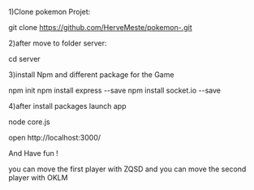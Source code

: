 1)Clone pokemon Projet: 

git clone https://github.com/HerveMeste/pokemon-.git

2)after move to folder server:

cd server

3)install Npm and different package for the Game

npm init
npm install express --save
npm install socket.io --save

4)after install packages launch app

node core.js

open http://localhost:3000/

And Have fun !

you can move the first player with ZQSD and you can move the second player with OKLM